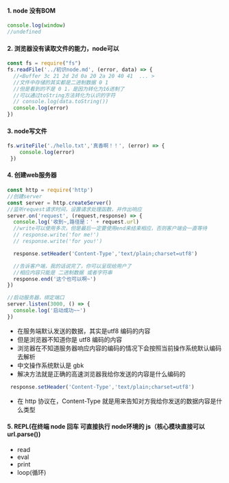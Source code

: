 #### 1. node 没有BOM
```javaScript
console.log(window)
//undefined 
``` 

#### 2. 浏览器没有读取文件的能力，node可以
   
```javaScript
const fs = require("fs")
fs.readFile('../初识node.md', (error, data) => {
  //<Buffer 3c 21 2d 2d 0a 20 2a 20 40 41  ... >
  //文件中存储的其实都是二进制数据 0 1
  //但是看到的不是 0 1，是因为转化为16进制了
  //可以通过toString方法转化为认识的字符
  // console.log(data.toString())
  console.log(error)
})
```

#### 3. node写文件

```javaScript
fs.writeFile('./hello.txt','真香啊！！', (error) => {
    console.log(error)
 })
 ```

#### 4. 创建web服务器

```javaScript
const http = require('http')
//创建server
const server = http.createServer()
//监听request请求时间，设置请求处理函数，并作出响应
server.on('request', (request,response) => {
  console.log('收到~,路径是：' + request.url)
  //write可以使用多次，但是最后一定要使用end来结束相应，否则客户端会一直等待
  // response.write('for me!')
  // response.write('for you!')

  response.setHeader('Content-Type','text/plain;charset=utf8')

  //告诉客户端，我的话说完了，你可以呈现给用户了
  //相应内容只能是 二进制数据 或者字符串
  response.end('这个也可以啊~')
})

//启动服务器，绑定端口
server.listen(3000, () => {
  console.log('启动成功~~')
})

```

- 在服务端默认发送的数据，其实是utf8 编码的内容
- 但是浏览器不知道你是 utf8 编码的内容
- 浏览器在不知道服务器响应内容的编码的情况下会按照当前操作系统默认编码去解析
- 中文操作系统默认是 gbk
- 解决方法就是正确的高速浏览器我给你发送的内容是什么编码的

```javaScript
 response.setHeader('Content-Type','text/plain;charset=utf8')
```
- 在 http 协议在，Content-Type 就是用来告知对方我给你发送的数据内容是什么类型


#### 5. REPL(在终端 node 回车 可直接执行 node环境的 js（核心模块直接可以 url.parse())
  - read
  - eval
  - print
  - loop(循环)
